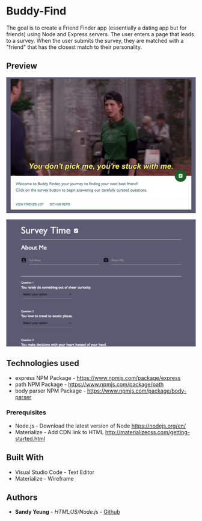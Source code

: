 # Buddy-Find

The goal is to create a Friend Finder app (essentially a dating app but for friends) using Node and Express servers. The user enters a page that leads to a survey. When the user submits the survey, they are matched with a "friend" that has the closest match to their personality.

## Preview

![](app/public/images/friendsSS.png)

![](app/public/images/surveySS.png)

## Technologies used

- express NPM Package - https://www.npmjs.com/package/express
- path NPM Package - https://www.npmjs.com/package/path
- body parser NPM Package - https://www.npmjs.com/package/body-parser

### Prerequisites

- Node.js - Download the latest version of Node https://nodejs.org/en/
- Materialize - Add CDN link to HTML http://materializecss.com/getting-started.html

## Built With

* Visual Studio Code - Text Editor
* Materialize - Wireframe

## Authors

* **Sandy Yeung** - *HTML/JS/Node.js* - [Github](https://github.com/Sandynism)
